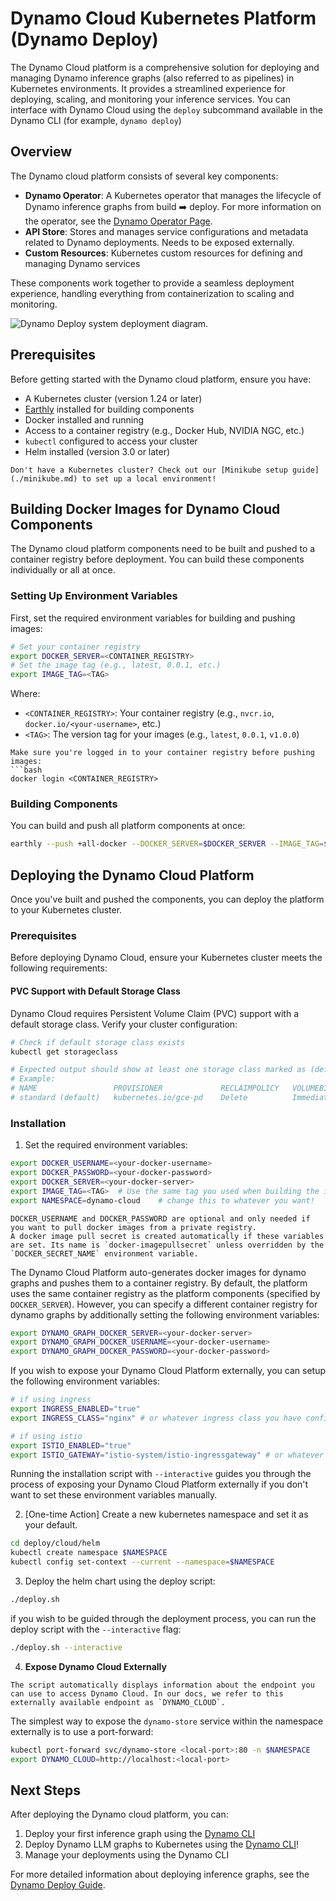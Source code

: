 <!--
SPDX-FileCopyrightText: Copyright (c) 2025 NVIDIA CORPORATION & AFFILIATES. All rights reserved.
SPDX-License-Identifier: Apache-2.0

Licensed under the Apache License, Version 2.0 (the "License");
you may not use this file except in compliance with the License.
You may obtain a copy of the License at

http://www.apache.org/licenses/LICENSE-2.0

Unless required by applicable law or agreed to in writing, software
distributed under the License is distributed on an "AS IS" BASIS,
WITHOUT WARRANTIES OR CONDITIONS OF ANY KIND, either express or implied.
See the License for the specific language governing permissions and
limitations under the License.
-->

# Dynamo Cloud Kubernetes Platform (Dynamo Deploy)

The Dynamo Cloud platform is a comprehensive solution for deploying and managing Dynamo inference graphs (also referred to as pipelines) in Kubernetes environments. It provides a streamlined experience for deploying, scaling, and monitoring your inference services. You can interface with Dynamo Cloud using the `deploy` subcommand available in the Dynamo CLI (for example, `dynamo deploy`)

## Overview

The Dynamo cloud platform consists of several key components:

- **Dynamo Operator**: A Kubernetes operator that manages the lifecycle of Dynamo inference graphs from build ➡️ deploy. For more information on the operator, see the [Dynamo Operator Page](dynamo_operator.md).
- **API Store**: Stores and manages service configurations and metadata related to Dynamo deployments. Needs to be exposed externally.
- **Custom Resources**: Kubernetes custom resources for defining and managing Dynamo services

These components work together to provide a seamless deployment experience, handling everything from containerization to scaling and monitoring.

![Dynamo Deploy system deployment diagram.](../../images/dynamo-deploy.png)

## Prerequisites

Before getting started with the Dynamo cloud platform, ensure you have:

- A Kubernetes cluster (version 1.24 or later)
- [Earthly](https://earthly.dev/) installed for building components
- Docker installed and running
- Access to a container registry (e.g., Docker Hub, NVIDIA NGC, etc.)
- `kubectl` configured to access your cluster
- Helm installed (version 3.0 or later)

```{tip}
Don't have a Kubernetes cluster? Check out our [Minikube setup guide](./minikube.md) to set up a local environment!
```

## Building Docker Images for Dynamo Cloud Components

The Dynamo cloud platform components need to be built and pushed to a container registry before deployment. You can build these components individually or all at once.

### Setting Up Environment Variables

First, set the required environment variables for building and pushing images:

```bash
# Set your container registry
export DOCKER_SERVER=<CONTAINER_REGISTRY>
# Set the image tag (e.g., latest, 0.0.1, etc.)
export IMAGE_TAG=<TAG>
```

Where:

- `<CONTAINER_REGISTRY>`: Your container registry (e.g., `nvcr.io`, `docker.io/<your-username>`, etc.)
- `<TAG>`: The version tag for your images (e.g., `latest`, `0.0.1`, `v1.0.0`)

```{important}
Make sure you're logged in to your container registry before pushing images:
```bash
docker login <CONTAINER_REGISTRY>
```

### Building Components

You can build and push all platform components at once:

```bash
earthly --push +all-docker --DOCKER_SERVER=$DOCKER_SERVER --IMAGE_TAG=$IMAGE_TAG
```

## Deploying the Dynamo Cloud Platform

Once you've built and pushed the components, you can deploy the platform to your Kubernetes cluster.

### Prerequisites

Before deploying Dynamo Cloud, ensure your Kubernetes cluster meets the following requirements:

#### PVC Support with Default Storage Class

Dynamo Cloud requires Persistent Volume Claim (PVC) support with a default storage class. Verify your cluster configuration:

```bash
# Check if default storage class exists
kubectl get storageclass

# Expected output should show at least one storage class marked as (default)
# Example:
# NAME                 PROVISIONER             RECLAIMPOLICY   VOLUMEBINDINGMODE      ALLOWVOLUMEEXPANSION   AGE
# standard (default)   kubernetes.io/gce-pd    Delete          Immediate              true                   1d
```

### Installation

1. Set the required environment variables:

```bash
export DOCKER_USERNAME=<your-docker-username>
export DOCKER_PASSWORD=<your-docker-password>
export DOCKER_SERVER=<your-docker-server>
export IMAGE_TAG=<TAG>  # Use the same tag you used when building the images
export NAMESPACE=dynamo-cloud    # change this to whatever you want!
```

``` {note}
DOCKER_USERNAME and DOCKER_PASSWORD are optional and only needed if you want to pull docker images from a private registry.
A docker image pull secret is created automatically if these variables are set. Its name is `docker-imagepullsecret` unless overridden by the `DOCKER_SECRET_NAME` environment variable.
```

The Dynamo Cloud Platform auto-generates docker images for dynamo graphs and pushes them to a container registry.
By default, the platform uses the same container registry as the platform components (specified by `DOCKER_SERVER`).
However, you can specify a different container registry for dynamo graphs by additionally setting the following environment variables:

```bash
export DYNAMO_GRAPH_DOCKER_SERVER=<your-docker-server>
export DYNAMO_GRAPH_DOCKER_USERNAME=<your-docker-username>
export DYNAMO_GRAPH_DOCKER_PASSWORD=<your-docker-password>
```

If you wish to expose your Dynamo Cloud Platform externally, you can setup the following environment variables:

```bash
# if using ingress
export INGRESS_ENABLED="true"
export INGRESS_CLASS="nginx" # or whatever ingress class you have configured

# if using istio
export ISTIO_ENABLED="true"
export ISTIO_GATEWAY="istio-system/istio-ingressgateway" # or whatever istio gateway you have configured
```

Running the installation script with `--interactive` guides you through the process of exposing your Dynamo Cloud Platform externally if you don't want to set these environment variables manually.

2. [One-time Action] Create a new kubernetes namespace and set it as your default.

```bash
cd deploy/cloud/helm
kubectl create namespace $NAMESPACE
kubectl config set-context --current --namespace=$NAMESPACE
```

3. Deploy the helm chart using the deploy script:

```bash
./deploy.sh
```

if you wish to be guided through the deployment process, you can run the deploy script with the `--interactive` flag:

```bash
./deploy.sh --interactive
```

4. **Expose Dynamo Cloud Externally**

``` {note}
The script automatically displays information about the endpoint you can use to access Dynamo Cloud. In our docs, we refer to this externally available endpoint as `DYNAMO_CLOUD`.
```

The simplest way to expose the `dynamo-store` service within the namespace externally is to use a port-forward:

```bash
kubectl port-forward svc/dynamo-store <local-port>:80 -n $NAMESPACE
export DYNAMO_CLOUD=http://localhost:<local-port>
```

## Next Steps

After deploying the Dynamo cloud platform, you can:

1. Deploy your first inference graph using the [Dynamo CLI](operator_deployment.md)
2. Deploy Dynamo LLM graphs to Kubernetes using the [Dynamo CLI](../../examples/llm_deployment.md)!
3. Manage your deployments using the Dynamo CLI

For more detailed information about deploying inference graphs, see the [Dynamo Deploy Guide](README.md).
